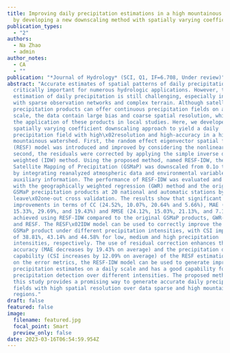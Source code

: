 ```yaml
---
title: Improving daily precipitation estimations in a high mountainous watershed
  by developing a new downscaling method with spatially varying coefficients
publication_types:
  - "2"
authors:
  - Na Zhao
  - admin
author_notes:
  - CA
  - ""
publication: "*Journal of Hydrology* (SCI, Q1, IF=6.708, Under review)"
abstract: "Accurate estimates of spatial patterns of daily precipitation are
  critically important for numerous hydrologic applications. However, the
  estimation of daily precipitation is still challenging, especially in regions
  with sparse observation networks and complex terrain. Although satellite
  precipitation products can offer continuous precipitation fields on a daily
  scale, the data contain large bias and coarse spatial resolution, which limit
  the application of these products in local studies. Here, we developed a new
  spatially varying coefficient downscaling approach to yield a daily
  precipitation field with high\x02resolution and high-accuracy in a high
  mountainous watershed. First, the random effect eigenvector spatial filtering
  (RESF) model was introduced and improved by considering the nonlinear term;
  second, the residuals were corrected by applying the simple inverse distance
  weighted (IDW) method. Using the proposed method, named RESF-IDW, the Global
  Satellite Mapping of Precipitation (GSMaP) was downscaled from 0.1o to 0.01o
  by integrating reanalyzed atmospheric data and environmental variables as
  auxiliary information. The performance of RESF-IDW was evaluated and compared
  with the geographically weighted regression (GWR) method and the original
  GSMaP precipitation products at 20 national and automatic stations by using
  leave\x02one-out cross validation. The results show that significant
  improvements in terms of CC (24.52%, 10.07%, 20.64% and 5.66%), MAE (31.37%,
  15.33%, 29.69%, and 19.43%) and RMSE (24.12%, 15.03%, 21.13%, and 7.14%) are
  achieved using RESF-IDW compared to the original GSMaP products, GWR-IDW, GWR,
  and RESF. The RESF\x02IDW model can be used to correctly improve the original
  GSMaP product under different precipitation intensities, with CSI improvements
  of 38.81%, 43.14% and 44.58% for low, medium and high precipitation
  intensities, respectively. The use of residual correction enhances the spatial
  accuracy (MAE decreases by 19.43% on average) and the precipitation detection
  capability (CSI increases by 12.09% on average) of the RESF estimations. Based
  on the error metrics, the RESF-IDW model can be used to generate improved
  precipitation estimates on a daily scale and has a good capability for
  precipitation detection over different intensities. The proposed method in
  this study provides a promising way to generate accurate daily precipitation
  fields with high spatial resolution over data sparse and high mountain
  regions."
draft: false
featured: false
image:
  filename: featured.jpg
  focal_point: Smart
  preview_only: false
date: 2023-03-16T06:54:59.954Z
---
```

